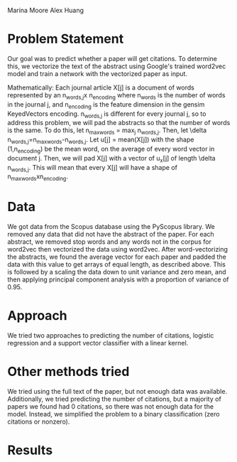 Marina Moore
Alex Huang

# Problem Statement
Our goal was to predict whether a paper will get citations. To determine this, we vectorize the text of the abstract using Google's trained word2vec model and train a network with the vectorized paper as input.

Mathematically: Each journal article X[j] is a document of words represented by an n<sub>words,j</sub>x n<sub>encoding</sub> where n<sub>words</sub> is the number of words in the journal j, and n<sub>encoding</sub> is the feature dimension in the gensim KeyedVectors encoding. n<sub>words,j</sub> is different for every journal j, so to address this problem, we will pad the abstracts so that the number of words is the same. To do this, let n<sub>maxwords</sub> = max<sub>j</sub> n<sub>words,j</sub>. Then, let \delta n<sub>words,j</sub>=n<sub>maxwords</sub>-n<sub>words,j</sub>. Let u[j] = mean(X[j]) with the shape (1,n<sub>encoding</sub>) be the mean word, on the average of every word vector in document j. Then, we will pad X[j] with a vector of u<sub>x</sub>[j] of length \delta n<sub>words,j</sub>. This will mean that every X[j] will have a shape of n<sub>maxwords</sub>xn<sub>encoding</sub>.

# Data
We got data from the Scopus database using the PyScopus library. We removed any data that did not have the abstract of the paper. For each abstract, we removed stop words and any words not in the corpus for word2vec then vectorized the data using word2vec. After word-vectorizing the abstracts, we found the average vector for each paper and padded the data with this value to get arrays of equal length, as described above. This is followed by a scaling the data down to unit variance and zero mean, and then applying principal component analysis with a proportion of variance of 0.95.

# Approach
We tried two approaches to predicting the number of citations, logistic regression and a support vector classifier with a linear kernel. 

# Other methods tried
We tried using the full text of the paper, but not enough data was available.
Additionally, we tried predicting the number of citations, but a majority of papers we found had 0 citations, so there was not enough data for the model. Instead, we simplified the problem to a binary classification (zero citations or nonzero). 

# Results
